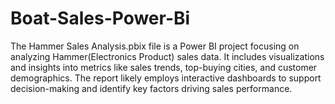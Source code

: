 # Boat-Sales-Power-Bi

The Hammer Sales Analysis.pbix file is a Power BI project focusing on analyzing Hammer(Electronics Product) sales data. It includes visualizations and insights into metrics like sales trends, top-buying cities, and customer demographics. The report likely employs interactive dashboards to support decision-making and identify key factors driving sales performance.
